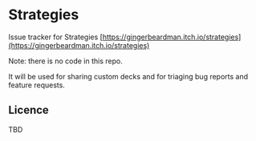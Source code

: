 # Strategies
Issue tracker for Strategies [https://gingerbeardman.itch.io/strategies](https://gingerbeardman.itch.io/strategies)

Note: there is no code in this repo.

It will be used for sharing custom decks and for triaging bug reports and feature requests.

## Licence
TBD
